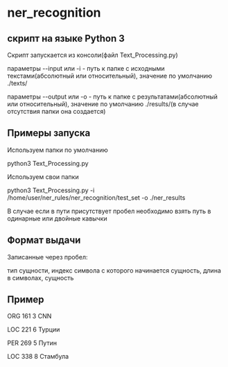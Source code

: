 # ner_recognition

## скрипт на языке Python 3 
Скрипт запускается из консоли(файл Text_Processing.py)

параметры --input или -i - путь к папке с исходными текстами(абсолютный или относительный), значение по умолчанию ./texts/

параметры --output или -o - путь к папке с результатами(абсолютный или относительный), значение по умолчанию ./results/(в случае отсутствия папки она создается)

## Примеры запуска
Используем папки по умолчанию

python3 Text_Processing.py

Используем свои папки

python3 Text_Processing.py -i /home/user/ner_rules/ner_recognition/test_set -o ./ner_results 

В случае если в пути присутствует пробел необходимо взять путь в одинарные или двойные кавычки


## Формат выдачи
Записанные через пробел:

тип сущности, индекс символа с которого начинается сущность, длина в символах, сущность 

## Пример
ORG 161 3 CNN

LOC 221 6 Турции

PER 269 5 Путин

LOC 338 8 Стамбула
